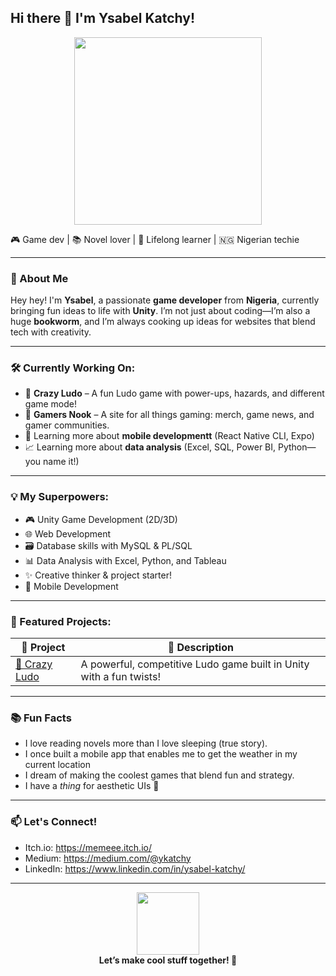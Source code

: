 ## Hi there 👋 I'm Ysabel Katchy!

<div align="center">
  <img src="https://media.giphy.com/media/L1R1tvI9svkIWwpVYr/giphy.gif" width="300"/>
</div>

🎮 Game dev | 📚 Novel lover | 🧠 Lifelong learner | 🇳🇬 Nigerian techie

---

### 💫 About Me
Hey hey! I'm **Ysabel**, a passionate **game developer** from **Nigeria**, currently bringing fun ideas to life with **Unity**. I’m not just about coding—I’m also a huge **bookworm**, and I’m always cooking up ideas for websites that blend tech with creativity.

---

### 🛠️ Currently Working On:
- 🧠 **Crazy Ludo** – A fun Ludo game with power-ups, hazards, and different game mode!  
- 💼 **Gamers Nook** – A site for all things gaming: merch, game news, and gamer communities.  
- 📖 Learning more about **mobile developmentt** (React Native CLI, Expo) 
- 📈 Learning more about **data analysis** (Excel, SQL, Power BI, Python—you name it!)

---

### 💡 My Superpowers:
- 🎮 Unity Game Development (2D/3D)
- 🌐 Web Development
- 🗃️ Database skills with MySQL & PL/SQL
- 📊 Data Analysis with Excel, Python, and Tableau
- ✨ Creative thinker & project starter!
- 📱 Mobile Development

---

### 🌟 Featured Projects:
| 🔗 Project | 💬 Description |
|-----------|----------------|
| [🎲 Crazy Ludo ](https://play.google.com/store/apps/details?id=com.maliyo.crazyludo&pcampaignid=web_share) | A powerful, competitive Ludo game built in Unity with a fun twists! |

---

### 📚 Fun Facts
- I love reading novels more than I love sleeping (true story).
- I once built a mobile app that enables me to get the weather in my current location
- I dream of making the coolest games that blend fun and strategy.
- I have a *thing* for aesthetic UIs 🌸

---

### 📫 Let's Connect!
 - Itch.io: https://memeee.itch.io/
 - Medium: https://medium.com/@ykatchy
 - LinkedIn: https://www.linkedin.com/in/ysabel-katchy/

---

<div align="center">
  <img src="https://media.giphy.com/media/hvRJCLFzcasrR4ia7z/giphy.gif" width="100"/>
  <br/>
  <strong>Let’s make cool stuff together! 🚀</strong>
</div>
